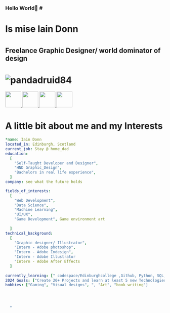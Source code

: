 
### Hello World👋 # <h1> Is mise Iain Donn
  
  # <h2> Freelance Graphic Designer/ world dominator of design
  

 
  # ![pandadruid84](https://user-images.githubusercontent.com/124631432/218045243-7286c911-e5e7-477c-8ffb-39f09cd88e73.png)
  
  <a href="https://www.instagram.com/Druid1984/">
  <img height="50" src="https://user-images.githubusercontent.com/46517096/166974368-9798f39f-1f46-499c-b14e-81f0a3f83a06.png"/>
</a>
  <a href="https://www.linkedin.com/feed/Druid1984/">
    <img height="50" src="https://user-images.githubusercontent.com/124631432/217811618-049d9feb-f59c-4e45-bf4c-2f8fccb0a5d0.png"/>
  </a>
  <a href="https://www.facebook.com/Druid1984/">
    <img height="50" src="https://user-images.githubusercontent.com/124631432/217812397-14533c73-1b74-43a0-8afe-5f6dc6f1eccb.png"/>
  </a>
  <a href="https://www.twitter.com/Druid_1984#@johnbrown25462416/">
    <img height="50" src="https://user-images.githubusercontent.com/124631432/217813010-34dfaefb-a759-4c3b-b531-91c1b378ad27.png"/>
  </a>
  
 # A little bit about me and my Interests 
  
 
```yaml
*name: Iain Donn
located_in: Edinburgh, Scotland
current_job: Stay @ home_dad
education:
  [
    "Self-Taught Developer and Designer",
    "HND Graphic_Design",
    "Bachelors in real life experience",
  ]
company: see what the future holds

fields_of_interests:
  [
    "Web Development",
    "Data Science",
    "Machine Learning",
    "UI/UX",
    "Game Development", Game environment art
    
  ]
technical_background:
  [
    "Graphic designer/ Illustrator",
    "Intern - Adobe photoshop",
    "Intern - Adobe Indesign",
    "Intern - Adobe Illustrator
    "Intern - Adobe After Effects
  ]
  
currently_learning: [" codespace/Edinburghcollege ,Github, Python, SQL,HTML + CSS"]
2024 Goals: ["Create 20+ Projects and learn at least 5 new Technologies."]
hobbies: ["Gaming", "Visual designs", ", "Art", "book writing"]




  *
```  
